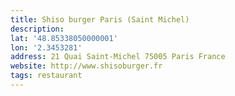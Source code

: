 ```yaml
---
title: Shiso burger Paris (Saint Michel)
description:
lat: '48.85338050000001'
lon: '2.3453281'
address: 21 Quai Saint-Michel 75005 Paris France
website: http://www.shisoburger.fr
tags: restaurant
---
```

